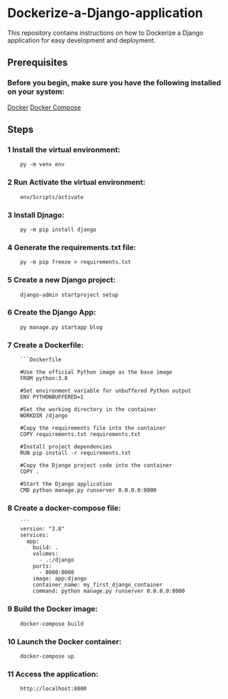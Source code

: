 # Dockerize-a-Django-application

This repository contains instructions on how to Dockerize a Django application for easy development and deployment.

## Prerequisites
### Before you begin, make sure you have the following installed on your system:
[Docker](https://docs.docker.com/get-docker/ "Docker")
[Docker Compose](https://docs.docker.com/compose/install/ "Docker Compose")
## Steps
### 1 Install the virtual environment:
        py -m venv env
### 2 Run Activate the virtual environment:
        env/Scripts/activate
### 3 Install Djnago:
        py -m pip install django
### 4 Generate the requirements.txt file:
        py -m pip freeze > requirements.txt
### 5 Create a new Django project:
        django-admin startproject setup
### 6 Create the Django App:
        py manage.py startapp blog
### 7 Create a Dockerfile:
        ```Dockerfile

        #Use the official Python image as the base image
        FROM python:3.8
        
        #Set environment variable for unbuffered Python output
        ENV PYTHONBUFFERED=1
        
        #Set the working directory in the container
        WORKDIR /django
        
        #Copy the requirements file into the container
        COPY requirements.txt requirements.txt
        
        #Install project dependencies
        RUN pip install -r requirements.txt
        
        #Copy the Django project code into the container
        COPY .
        
        #Start the Django application
        CMD python manage.py runserver 0.0.0.0:8000          
### 8 Create a docker-compose file:
        ```
        version: "3.8"
        services:
          app:
            build: .
            volumes:
              - .:/django
            ports:
              - 8000:8000
            image: app:django
            container_name: my_first_django_container
            command: python manage.py runserver 0.0.0.0:8000 
### 9 Build the Docker image:
        docker-compose build
### 10 Launch the Docker container:
        docker-compose up
### 11 Access the application:
        http://localhost:8000
